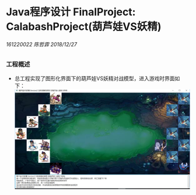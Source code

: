 # Java程序设计 FinalProject: CalabashProject(葫芦娃VS妖精)
###### 161220022 陈哲霏 2018/12/27
### 工程概述
- 总工程实现了图形化界面下的葫芦娃VS妖精对战模型，进入游戏时界面如下：
![初始界面(按下Q随机布阵后)](https://github.com/NovelistChan/CalabashFinal/blob/master/myhomework/%E9%99%88%E5%93%B2%E9%9C%8F-161220022/CalabashProject/BattlePrepare.png)
